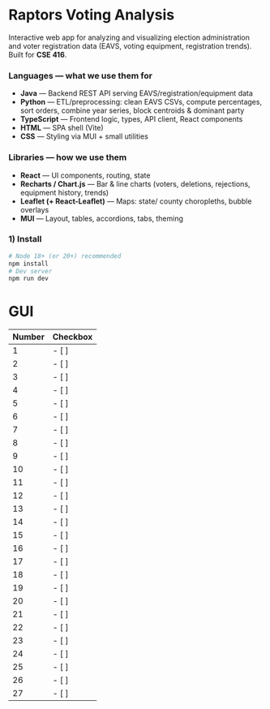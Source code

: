 # Raptors Voting Analysis

Interactive web app for analyzing and visualizing election administration and voter
registration data (EAVS, voting equipment, registration trends). Built for **CSE 416**.

### Languages — what we use them for
- **Java** — Backend REST API serving EAVS/registration/equipment data
- **Python** — ETL/preprocessing: clean EAVS CSVs, compute percentages, sort orders,
  combine year series, block centroids & dominant party
- **TypeScript** — Frontend logic, types, API client, React components
- **HTML** — SPA shell (Vite)
- **CSS** — Styling via MUI + small utilities

### Libraries — how we use them
- **React** — UI components, routing, state
- **Recharts / Chart.js** — Bar & line charts (voters, deletions, rejections, equipment history, trends)
- **Leaflet (+ React-Leaflet)** — Maps: state/ county choropleths, bubble overlays
- **MUI** — Layout, tables, accordions, tabs, theming

### 1) Install
```bash
# Node 18+ (or 20+) recommended
npm install
# Dev server
npm run dev
```

# GUI

| Number | Checkbox |
|--------|----------|
| 1      | - [ ]      |
| 2      | - [ ]      |
| 3      | - [ ]      |
| 4      | - [ ]      |
| 5      | - [ ]      |
| 6      | - [ ]      |
| 7      | - [ ]      |
| 8      | - [ ]      |
| 9      | - [ ]      |
| 10     | - [ ]      |
| 11     | - [ ]      |
| 12     | - [ ]      |
| 13     | - [ ]      |
| 14     | - [ ]      |
| 15     | - [ ]      |
| 16     | - [ ]      |
| 17     | - [ ]      |
| 18     | - [ ]      |
| 19     | - [ ]      |
| 20     | - [ ]      |
| 21     | - [ ]      |
| 22     | - [ ]      |
| 23     | - [ ]      |
| 24     | - [ ]      |
| 25     | - [ ]      |
| 26     | - [ ]      |
| 27     | - [ ]      |
